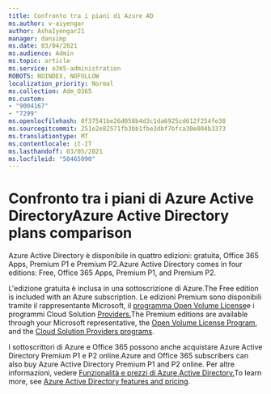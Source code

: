 ```yaml
---
title: Confronto tra i piani di Azure AD
ms.author: v-aiyengar
author: AshaIyengar21
manager: dansimp
ms.date: 03/04/2021
ms.audience: Admin
ms.topic: article
ms.service: o365-administration
ROBOTS: NOINDEX, NOFOLLOW
localization_priority: Normal
ms.collection: Adm_O365
ms.custom:
- "9004167"
- "7299"
ms.openlocfilehash: 0f37541be26d058b4d3c1da6925cd612f254fe38
ms.sourcegitcommit: 251e2e82571fb3bb1fbe3dbf7bfca30e004b3373
ms.translationtype: MT
ms.contentlocale: it-IT
ms.lasthandoff: 03/05/2021
ms.locfileid: "50465090"
---
```

# <a name="azure-active-directory-plans-comparison"></a><span data-ttu-id="54d28-102">Confronto tra i piani di Azure Active Directory</span><span class="sxs-lookup"><span data-stu-id="54d28-102">Azure Active Directory plans comparison</span></span>

<span data-ttu-id="54d28-103">Azure Active Directory è disponibile in quattro edizioni: gratuita, Office 365 Apps, Premium P1 e Premium P2.</span><span class="sxs-lookup"><span data-stu-id="54d28-103">Azure Active Directory comes in four editions: Free, Office 365 Apps, Premium P1, and Premium P2.</span></span>

<span data-ttu-id="54d28-104">L'edizione gratuita è inclusa in una sottoscrizione di Azure.</span><span class="sxs-lookup"><span data-stu-id="54d28-104">The Free edition is included with an Azure subscription.</span></span> <span data-ttu-id="54d28-105">Le edizioni Premium sono disponibili tramite il rappresentante Microsoft, il [programma Open Volume License](https://go.microsoft.com/fwlink/?linkid=2110873)e i programmi Cloud Solution [Providers.](https://go.microsoft.com/fwlink/?LinkId=614968&clcid=0x409)</span><span class="sxs-lookup"><span data-stu-id="54d28-105">The Premium editions are available through your Microsoft representative, the [Open Volume License Program](https://go.microsoft.com/fwlink/?linkid=2110873), and the [Cloud Solution Providers programs](https://go.microsoft.com/fwlink/?LinkId=614968&clcid=0x409).</span></span>

<span data-ttu-id="54d28-106">I sottoscrittori di Azure e Office 365 possono anche acquistare Azure Active Directory Premium P1 e P2 online.</span><span class="sxs-lookup"><span data-stu-id="54d28-106">Azure and Office 365 subscribers can also buy Azure Active Directory Premium P1 and P2 online.</span></span> <span data-ttu-id="54d28-107">Per altre informazioni, vedere [Funzionalità e prezzi di Azure Active Directory.](https://go.microsoft.com/fwlink/?linkid=2081447)</span><span class="sxs-lookup"><span data-stu-id="54d28-107">To learn more, see [Azure Active Directory features and pricing](https://go.microsoft.com/fwlink/?linkid=2081447).</span></span>
